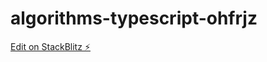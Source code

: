 # algorithms-typescript-ohfrjz

[Edit on StackBlitz ⚡️](https://stackblitz.com/edit/algorithms-typescript-ohfrjz)